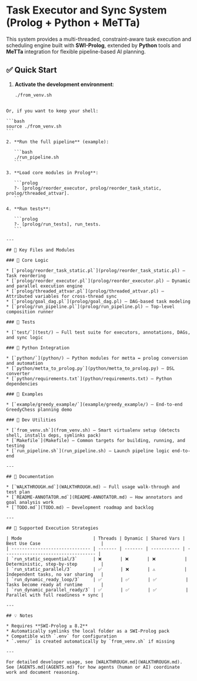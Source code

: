 # Task Executor and Sync System (Prolog + Python + MeTTa)

This system provides a multi-threaded, constraint-aware task execution and scheduling engine built with **SWI-Prolog**, extended by **Python** tools and **MeTTa** integration for flexible pipeline-based AI planning.

## ✅ Quick Start

1. **Activate the development environment**:
   ```bash
   ./from_venv.sh
````

Or, if you want to keep your shell:

```bash
source ./from_venv.sh
```

2. **Run the full pipeline** (example):

   ```bash
   ./run_pipeline.sh
   ```

3. **Load core modules in Prolog**:

   ```prolog
   ?- [prolog/reorder_executor, prolog/reorder_task_static, prolog/threaded_attvar].
   ```

4. **Run tests**:

   ```prolog
   ?- [prolog/run_tests], run_tests.
   ```

---

## 🔗 Key Files and Modules

### 🧠 Core Logic

* [`prolog/reorder_task_static.pl`](prolog/reorder_task_static.pl) – Task reordering
* [`prolog/reorder_executor.pl`](prolog/reorder_executor.pl) – Dynamic and parallel execution engine
* [`prolog/threaded_attvar.pl`](prolog/threaded_attvar.pl) – Attributed variables for cross-thread sync
* [`prolog/goal_dag.pl`](prolog/goal_dag.pl) – DAG-based task modeling
* [`prolog/run_pipeline.pl`](prolog/run_pipeline.pl) – Top-level composition runner

### 🧪 Tests

* [`test/`](test/) – Full test suite for executors, annotations, DAGs, and sync logic

### 🐍 Python Integration

* [`python/`](python/) – Python modules for metta ↔ prolog conversion and automation
* [`python/metta_to_prolog.py`](python/metta_to_prolog.py) – DSL converter
* [`python/requirements.txt`](python/requirements.txt) – Python dependencies

### 📄 Examples

* [`example/greedy_example/`](example/greedy_example/) – End-to-end GreedyChess planning demo

### 🧰 Dev Utilities

* [`from_venv.sh`](from_venv.sh) – Smart virtualenv setup (detects shell, installs deps, symlinks pack)
* [`Makefile`](Makefile) – Common targets for building, running, and testing
* [`run_pipeline.sh`](run_pipeline.sh) – Launch pipeline logic end-to-end

---

## 📘 Documentation

* [`WALKTHROUGH.md`](WALKTHROUGH.md) – Full usage walk-through and test plan
* [`README-ANNOTATOR.md`](README-ANNOTATOR.md) – How annotators and goal analysis work
* [`TODO.md`](TODO.md) – Development roadmap and backlog

---

## 🧠 Supported Execution Strategies

| Mode                           | Threads | Dynamic | Shared Vars | Best Use Case                       |
| ------------------------------ | ------- | ------- | ----------- | ----------------------------------- |
| `run_static_sequential/3`      | ❌       | ❌       | ❌           | Deterministic, step-by-step         |
| `run_static_parallel/3`        | ✅       | ❌       | ⚠           | Independent tasks, no var sharing   |
| `run_dynamic_ready_loop/3`     | ✅       | ✅       | ✅           | Tasks become ready at runtime       |
| `run_dynamic_parallel_ready/3` | ✅       | ✅       | ✅           | Parallel with full readiness + sync |

---

## 💡 Notes

* Requires **SWI-Prolog ≥ 8.2**
* Automatically symlinks the local folder as a SWI-Prolog pack
* Compatible with `.env` for configuration
* `.venv/` is created automatically by `from_venv.sh` if missing

---

For detailed developer usage, see [WALKTHROUGH.md](WALKTHROUGH.md).
See [AGENTS.md](AGENTS.md) for how agents (human or AI) coordinate work and document reasoning.

